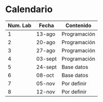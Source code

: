 # Calendario

| Num. Lab   | Fecha  | Contenido |
| ---------  | ------ | --------- |
| 1	| 13-ago	| Programación
| 2	| 20-ago	| Programación
| 3	| 27-ago	| Programación
| 4	| 03-sept	| Programación
| 5	| 24-sept	| Base datos
| 6	| 08-oct	| Base datos
| 7	| 05-nov	| Por definir
| 8	| 12-nov	| Por definir
